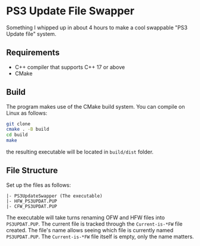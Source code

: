# PS3 Update File Swapper

Something I whipped up in about 4 hours to make a cool swappable "PS3 Update file" system.

## Requirements

* C++ compiler that supports C++ 17 or above
* CMake

## Build

The program makes use of the CMake build system.
You can compile on Linux as follows:

```bash
git clone
cmake . -B build
cd build
make
```

the resulting executable will be located in `build/dist` folder.

## File Structure

Set up the files as follows:

```text
|- PS3UpdateSwapper (The executable)
|- HFW_PS3UPDAT.PUP
|- CFW_PS3UPDAT.PUP
```

The executable will take turns renaming OFW and HFW files into `PS3UPDAT.PUP`. The current file is tracked through the `Current-is-*FW` file created. The file's name allows seeing which file is currently named `PS3UPDAT.PUP`. The `Current-is-*FW` file itself is empty, only the name matters.
